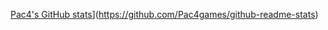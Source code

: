 [Pac4's GitHub stats](https://github-readme-stats.vercel.app/api?username=Pac4games&hide=issues,prs,contribs&show_icons=true&theme=tokyonight)](https://github.com/Pac4games/github-readme-stats)
